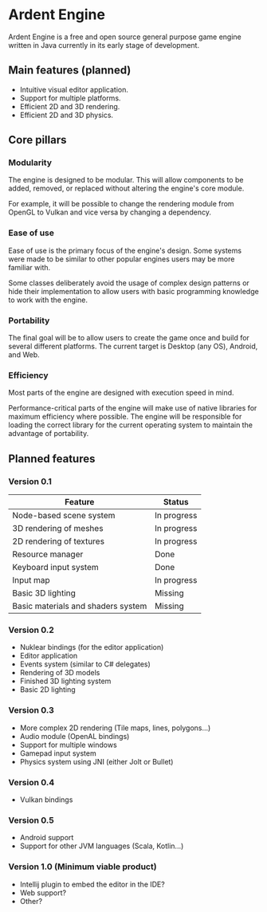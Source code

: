 # Ardent Engine

Ardent Engine is a free and open source general purpose game engine written in Java currently in its early stage of development.

## Main features (planned)

* Intuitive visual editor application.
* Support for multiple platforms.
* Efficient 2D and 3D rendering.
* Efficient 2D and 3D physics.

## Core pillars

### Modularity

The engine is designed to be modular.
This will allow components to be added, removed, or replaced without altering the engine's core module.

For example, it will be possible to change the rendering module from OpenGL to Vulkan and vice versa by changing a dependency.

### Ease of use

Ease of use is the primary focus of the engine's design.
Some systems were made to be similar to other popular engines users may be more familiar with.

Some classes deliberately avoid the usage of complex design patterns or hide their implementation to allow users with basic programming knowledge to work with the engine.

### Portability

The final goal will be to allow users to create the game once and build for several different platforms.
The current target is Desktop (any OS), Android, and Web.

### Efficiency

Most parts of the engine are designed with execution speed in mind.

Performance-critical parts of the engine will make use of native libraries for maximum efficiency where possible.
The engine will be responsible for loading the correct library for the current operating system to maintain the advantage of portability.

## Planned features

### Version 0.1

| Feature                            | Status      |
|------------------------------------|-------------|
| Node-based scene system            | In progress |
| 3D rendering of meshes             | In progress |
| 2D rendering of textures           | In progress |
| Resource manager                   | Done        |
| Keyboard input system              | Done        |
| Input map                          | In progress |
| Basic 3D lighting                  | Missing     |
| Basic materials and shaders system | Missing     |

### Version 0.2

* Nuklear bindings (for the editor application)
* Editor application
* Events system (similar to C# delegates)
* Rendering of 3D models
* Finished 3D lighting system
* Basic 2D lighting

### Version 0.3

* More complex 2D rendering (Tile maps, lines, polygons...)
* Audio module (OpenAL bindings)
* Support for multiple windows
* Gamepad input system
* Physics system using JNI (either Jolt or Bullet)

### Version 0.4

* Vulkan bindings

### Version 0.5

* Android support
* Support for other JVM languages (Scala, Kotlin...)

### Version 1.0 (Minimum viable product)

* Intellij plugin to embed the editor in the IDE?
* Web support?
* Other?
